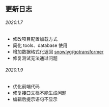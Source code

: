 ## 更新日志


###### 2020.1.7  
- 修改项目配置加载方式
- 简化 tools、database 使用
- 增加数据格式化返回 [snowlyg/gotransformer](https://github.com/snowlyg/gotransformer)
- 修复测试无法通过问题


###### 2020.1.9
- 优化前端代码
- 修复接口文档不能生成问题
- 编辑后提示语句不显示



